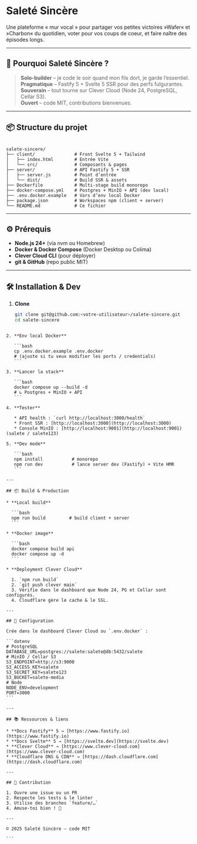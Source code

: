 
# Saleté Sincère

Une plateforme « mur vocal » pour partager vos petites victoires »Wafer« et »Charbon« du quotidien, voter pour vos coups de coeur, et faire naître des épisodes longs.

---

## 🚀 Pourquoi Saleté Sincère ?

> **Solo-builder** – je code le soir quand mon fils dort, je garde l’essentiel.  
> **Pragmatique** – Fastify 5 + Svelte 5 SSR pour des perfs fulgurantes.  
> **Souverain** – tout tourne sur Clever Cloud (Node 24, PostgreSQL, Cellar S3).  
> **Ouvert** – code MIT, contributions bienvenues.

---

## 📦 Structure du projet

```

salete-sincere/
├── client/               # Front Svelte 5 + Tailwind
│   ├── index.html        # Entrée Vite
│   └── src/              # Composants & pages
├── server/               # API Fastify 5 + SSR
│   ├── server.js         # Point d’entrée
│   └── dist/             # Build SSR & assets
├── Dockerfile            # Multi-stage build monorepo
├── docker-compose.yml    # Postgres + MinIO + API (dev local)
├── .env.docker.example   # Vars d’env local Docker
├── package.json          # Workspaces npm (client + server)
└── README.md             # Ce fichier

````

---

## ⚙️ Prérequis

- **Node.js 24+** (via nvm ou Homebrew)  
- **Docker & Docker Compose** (Docker Desktop ou Colima)  
- **Clever Cloud CLI** (pour déployer)  
- **git & GitHub** (repo public MIT)

---

## 🛠 Installation & Dev

1. **Clone**  
   ```bash
   git clone git@github.com:<votre-utilisateur>/salete-sincere.git
   cd salete-sincere
````

2. **Env local Docker**

   ```bash
   cp .env.docker.example .env.docker
   # (ajuste si tu veux modifier les ports / credentials)
   ```

3. **Lancer la stack**

   ```bash
   docker compose up --build -d
   # ↳ Postgres + MinIO + API  
   ```

4. **Tester**

   * API health : `curl http://localhost:3000/health`
   * Front SSR : [http://localhost:3000](http://localhost:3000)
   * Console MinIO : [http://localhost:9001](http://localhost:9001) (salete / salete123)

5. **Dev mode**

   ```bash
   npm install           # monorepo
   npm run dev           # lance server dev (Fastify) + Vite HMR
   ```

---

## 📦 Build & Production

* **Local build**

  ```bash
  npm run build         # build client + server
  ```

* **Docker image**

  ```bash
  docker compose build api
  docker compose up -d
  ```

* **Deployment Clever Cloud**

  1. `npm run build`
  2. `git push clever main`
  3. Vérifie dans le dashboard que Node 24, PG et Cellar sont configurés.
  4. Cloudflare gère le cache & le SSL.

---

## 📝 Configuration

Crée dans le dashboard Clever Cloud ou `.env.docker` :

```dotenv
# PostgreSQL
DATABASE_URL=postgres://salete:salete@db:5432/salete
# MinIO / Cellar S3
S3_ENDPOINT=http://s3:9000
S3_ACCESS_KEY=salete
S3_SECRET_KEY=salete123
S3_BUCKET=salete-media
# Node
NODE_ENV=development
PORT=3000
```

---

## 📚 Ressources & liens

* **Docs Fastify** 5 → [https://www.fastify.io](https://www.fastify.io)
* **Docs Svelte** 5 → [https://svelte.dev](https://svelte.dev)
* **Clever Cloud** → [https://www.clever-cloud.com](https://www.clever-cloud.com)
* **Cloudflare DNS & CDN** → [https://dash.cloudflare.com](https://dash.cloudflare.com)

---

## 🤝 Contribution

1. Ouvre une issue ou un PR
2. Respecte les tests & le linter
3. Utilise des branches `feature/…`
4. Amuse-toi bien ! 🎉

---

© 2025 Saleté Sincère – code MIT

```
